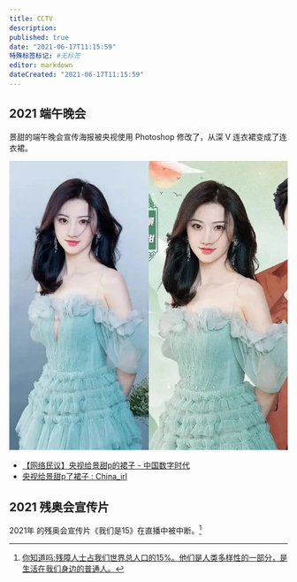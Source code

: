 ```yaml
---
title: CCTV
description:
published: true
date: "2021-06-17T11:15:59"
特殊标签标记: #无标签
editor: markdown
dateCreated: "2021-06-17T11:15:59"
---
```


## 2021 端午晚会

景甜的端午晚会宣传海报被央视使用 Photoshop 修改了，从深 V 连衣裙变成了连衣裙。

![央视p图_sml.webp](/src/ccstv/央视p图_sml.webp)

+ [【网络民议】央视给景甜p的裙子 - 中国数字时代](https://web.archive.org/web/20210617105041/https://chinadigitaltimes.net/chinese/667187.html)
+ [央视给景甜p了裙子 : China_irl](https://web.archive.org/web/20210616042018/https://old.reddit.com/r/China_irl/comments/o0wiav/%E5%A4%AE%E8%A7%86%E7%BB%99%E6%99%AF%E7%94%9Cp%E4%BA%86%E8%A3%99%E5%AD%90/)

## 2021 残奥会宣传片

2021年 的残奥会宣传片《我们是15》在直播中被中断。[^7808]

[^7808]: [你知道吗:残障人士占我们世界总人口的15%。他们是人类多样性的一部分，是生活在我们身边的普通人。](https://web.archive.org/web/20210825035433/https://m.weibo.cn/status/4673257808331727 "https://archive.is/EvhTM")
